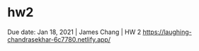 # hw2
Due date: Jan 18, 2021 | James Chang | HW 2
https://laughing-chandrasekhar-6c7780.netlify.app/ 